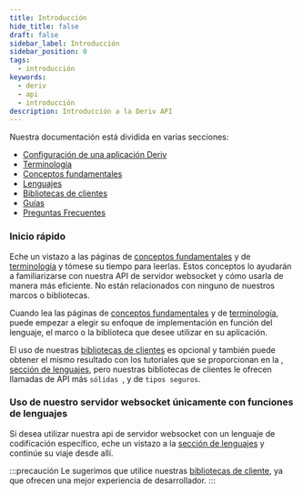 ```yaml
---
title: Introducción
hide_title: false
draft: false
sidebar_label: Introducción
sidebar_position: 0
tags:
  - introducción
keywords:
  - deriv
  - api
  - introducción
description: Introducción a la Deriv API
---
```


Nuestra documentación está dividida en varias secciones:

- [Configuración de una aplicación Deriv](/docs/setting-up-a-deriv-application.md)
- [Terminología](category/terminology)
- [Conceptos fundamentales](category/core-concepts)
- [Lenguajes](category/languages)
- [Bibliotecas de clientes](category/client-libraries)
- [Guías](category/guides)
- [Preguntas Frecuentes](category/faq)

### Inicio rápido

Eche un vistazo a las páginas de [conceptos fundamentales](category/core-concepts) y de [terminología](category/terminology) y tómese su tiempo para leerlas. Estos conceptos lo ayudarán a familiarizarse con nuestra API de servidor websocket y cómo usarla de manera más eficiente. No están relacionados con ninguno de nuestros marcos o bibliotecas.

Cuando lea las páginas de [conceptos fundamentales](category/core-concepts) y de [terminología](category/terminology), puede empezar a elegir su enfoque de implementación en función del lenguaje, el marco o la biblioteca que desee utilizar en su aplicación.

El uso de nuestras [bibliotecas de clientes](category/client-libraries) es opcional y también puede obtener el mismo resultado con los tutoriales que se proporcionan en la [, sección de lenguajes](category/languages), pero nuestras bibliotecas de clientes le ofrecen llamadas de API más `sólidas `, y de `tipos seguros`.

### Uso de nuestro servidor websocket únicamente con funciones de lenguajes

Si desea utilizar nuestra api de servidor websocket con un lenguaje de codificación específico, eche un vistazo a la [sección de lenguajes](category/languages) y continúe su viaje desde allí.

:::precaución
Le sugerimos que utilice nuestras [bibliotecas de cliente](category/client-libraries), ya que ofrecen una mejor experiencia de desarrollador.
:::
